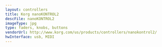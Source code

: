 ```yaml
---
layout: controllers
title: Korg nanoKONTROL2
descFile: nanoKONTROL2
imageType: jpg
type: faders, knobs, buttons
vendorUrl: http://www.korg.com/us/products/controllers/nanokontrol2/
hwInterface: usb, MIDI
---
```


